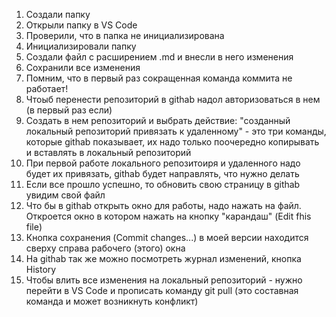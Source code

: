 1. Создали папку
2. Открыли папку в VS Code
3. Проверили, что в папка не инициализирована
4. Инициализировали папку
5. Создали файл c расширением .md и внесли в него изменения
6. Сохранили все изменения
7. Пoмним, что в первый раз сокращенная команда коммита не работает!
8. Чтоыб перенести репозиторий в githab надол авторизоваться в нем (в первый раз если)
9. Создать в нем репозиторий и выбрать действие: "созданный локальный репозиторий привязать к удаленному" - это три команды, которые githab показывает, их надо только поочередно копирывать и вставлять в локальный репозиторий
10. При первой работе локального репозитоиря и удаленного надо будет их привязать, githab будет направлять, что нужно делать
11. Если все прошло успешно, то обновить свою страницу в githab увидим свой файл
12. Что бы в githab открыть окно для работы, надо нажать на файл. Откроется окно в котором нажать на кнопку "карандаш" (Edit fhis file)
13. Кнопка сохранения (Commit changes...) в моей версии находится сверху справа рабочего (этого) окна
14. На githab так же можно посмотреть журнал изменений, кнопка History
15. Чтобы влить все изменения на локальный репозиторий - нужно перейти в VS Code и прописать команду git pull (это составная команда и может возникнуть конфликт)
